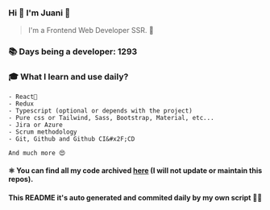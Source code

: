### Hi 👋 I&#39;m Juani 🦁

> I&#39;m a Frontend Web Developer SSR. 🍻

### 📚 Days being a developer: 1293

### 🎓 What I learn and use daily?


    - React🍻
    - Redux
    - Typescript (optional or depends with the project)
    - Pure css or Tailwind, Sass, Bootstrap, Material, etc...
    - Jira or Azure
    - Scrum methodology
    - Git, Github and Github CI&#x2F;CD
    
    And much more 😍

#### ⚛️ You can find all my code archived [here](https:&#x2F;&#x2F;github.com&#x2F;JuanGidoni&#x2F;archive) (I will not update or maintain this repos).

#### This README it&#39;s auto generated and commited daily by my own script 🚀😍
